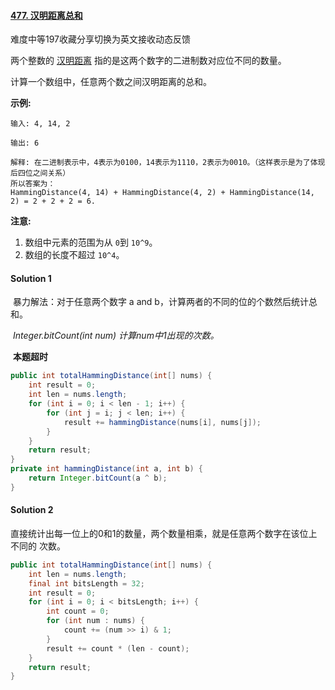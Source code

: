 #### [477. 汉明距离总和](https://leetcode-cn.com/problems/total-hamming-distance/)

难度中等197收藏分享切换为英文接收动态反馈

两个整数的 [汉明距离](https://baike.baidu.com/item/汉明距离/475174?fr=aladdin) 指的是这两个数字的二进制数对应位不同的数量。

计算一个数组中，任意两个数之间汉明距离的总和。

**示例:**

```
输入: 4, 14, 2

输出: 6

解释: 在二进制表示中，4表示为0100，14表示为1110，2表示为0010。（这样表示是为了体现后四位之间关系）
所以答案为：
HammingDistance(4, 14) + HammingDistance(4, 2) + HammingDistance(14, 2) = 2 + 2 + 2 = 6.
```

**注意:**

1. 数组中元素的范围为从 `0`到 `10^9`。
2. 数组的长度不超过 `10^4`。



#### Solution 1

​	暴力解法：对于任意两个数字 a and b，计算两者的不同的位的个数然后统计总和。

​	*Integer.bitCount(int num) 计算num中1出现的次数。*

​	**本题超时**

```java
public int totalHammingDistance(int[] nums) {
    int result = 0;
    int len = nums.length;
    for (int i = 0; i < len - 1; i++) {
        for (int j = i; j < len; i++) {
            result += hammingDistance(nums[i], nums[j]);
        }
    }
    return result;
}
private int hammingDistance(int a, int b) {
    return Integer.bitCount(a ^ b);
}
```

#### Solution 2

​	直接统计出每一位上的0和1的数量，两个数量相乘，就是任意两个数字在该位上不同的 次数。

```java
public int totalHammingDistance(int[] nums) {
    int len = nums.length;
    final int bitsLength = 32;
    int result = 0;
    for (int i = 0; i < bitsLength; i++) {
        int count = 0;
        for (int num : nums) {
            count += (num >> i) & 1;
        }
        result += count * (len - count);
    }
    return result;
}
```

